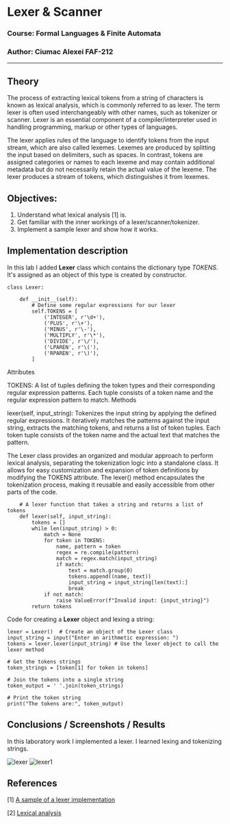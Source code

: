 # Lexer & Scanner
### Course: Formal Languages & Finite Automata
### Author: Ciumac Alexei FAF-212

---

## Theory

The process of extracting lexical tokens from a string of characters is known as lexical analysis, which is commonly referred to as lexer. The term lexer is often used interchangeably with other names, such as tokenizer or scanner. Lexer is an essential component of a compiler/interpreter used in handling programming, markup or other types of languages.

The lexer applies rules of the language to identify tokens from the input stream, which are also called lexemes. Lexemes are produced by splitting the input based on delimiters, such as spaces. In contrast, tokens are assigned categories or names to each lexeme and may contain additional metadata but do not necessarily retain the actual value of the lexeme. The lexer produces a stream of tokens, which distinguishes it from lexemes.

## Objectives:

1. Understand what lexical analysis [1] is.
2. Get familiar with the inner workings of a lexer/scanner/tokenizer.
3. Implement a sample lexer and show how it works.

## Implementation description

In this lab I added **Lexer** class which contains the dictionary type _TOKENS_. It's assigned as an object of this type is created by constructor.

```
class Lexer:
    
    def __init__(self):
        # Define some regular expressions for our lexer
        self.TOKENS = [
            ('INTEGER', r'\d+'),
            ('PLUS', r'\+'),
            ('MINUS', r'\-'),
            ('MULTIPLY', r'\*'),
            ('DIVIDE', r'\/'),
            ('LPAREN', r'\('),
            ('RPAREN', r'\)'),
        ]
```

Attributes

TOKENS: A list of tuples defining the token types and their corresponding regular expression patterns. Each tuple consists of a token name and the regular expression pattern to match.
Methods

lexer(self, input_string): Tokenizes the input string by applying the defined regular expressions. It iteratively matches the patterns against the input string, extracts the matching tokens, and returns a list of token tuples. Each token tuple consists of the token name and the actual text that matches the pattern.

The Lexer class provides an organized and modular approach to perform lexical analysis, separating the tokenization logic into a standalone class. It allows for easy customization and expansion of token definitions by modifying the TOKENS attribute. The lexer() method encapsulates the tokenization process, making it reusable and easily accessible from other parts of the code.

```
    # A lexer function that takes a string and returns a list of tokens
    def lexer(self, input_string):
        tokens = []
        while len(input_string) > 0:
            match = None
            for token in TOKENS:
                name, pattern = token
                regex = re.compile(pattern)
                match = regex.match(input_string)
                if match:
                    text = match.group(0)
                    tokens.append((name, text))
                    input_string = input_string[len(text):]
                    break
            if not match:
                raise ValueError(f"Invalid input: {input_string}")
        return tokens
```

Code for creating a **Lexer** object and lexing a string:

```
lexer = Lexer()  # Create an object of the Lexer class
input_string = input("Enter an arithmetic expression: ")
tokens = lexer.lexer(input_string) # Use the lexer object to call the lexer method
    
# Get the tokens strings
token_strings = [token[1] for token in tokens]
    
# Join the tokens into a single string
token_output = ' '.join(token_strings)
    
# Print the token string
print("The tokens are:", token_output)
```

## Conclusions / Screenshots / Results

In this laboratory work I implemented a lexer. I learned lexing and tokenizing strings.

![lexer](https://github.com/atom-rad/FLFA/assets/113429347/ad2cc67c-4922-42d2-a4fc-8895ab38be6d)
![lexer1](https://github.com/atom-rad/FLFA/assets/113429347/7b9ea4c8-8147-47fc-9da7-45ef2cb58e3a)

## References
[1] [A sample of a lexer implementation](https://llvm.org/docs/tutorial/MyFirstLanguageFrontend/LangImpl01.html)

[2] [Lexical analysis](https://en.wikipedia.org/wiki/Lexical_analysis)

